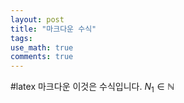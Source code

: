 ```yaml
---
layout: post
title: "마크다운 수식"
tags: 
use_math: true
comments: true
---
```

#latex 마크다운 
이것은 수식입니다.
$N_1 \in \mathbb{N}$
